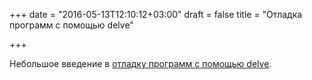 +++
date = "2016-05-13T12:10:12+03:00"
draft = false
title = "Отладка программ с помощью delve"

+++

<p>Небольшое введение в <a href="http://nanxiao.me/en/a-brief-intro-of-delve/">отладку программ с помощью delve</a>.</p>

